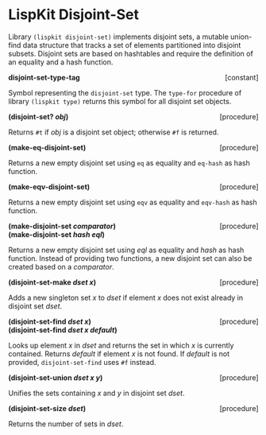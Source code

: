 # LispKit Disjoint-Set

Library `(lispkit disjoint-set)` implements disjoint sets, a mutable union-find data structure that tracks a set of elements partitioned into disjoint subsets. Disjoint sets are based on hashtables and require the definition of an equality and a hash function.


**disjoint-set-type-tag** <span style="float:right;text-align:rigth;">[constant]</span>  

Symbol representing the `disjoint-set` type. The `type-for` procedure of library `(lispkit type)` returns this symbol for all disjoint set objects.

**(disjoint-set? _obj_)** <span style="float:right;text-align:rigth;">[procedure]</span>   

Returns `#t` if _obj_ is a disjoint set object; otherwise `#f` is returned.

**(make-eq-disjoint-set)** <span style="float:right;text-align:rigth;">[procedure]</span>   

Returns a new empty disjoint set using `eq` as equality and `eq-hash` as hash function.

**(make-eqv-disjoint-set)** <span style="float:right;text-align:rigth;">[procedure]</span>   

Returns a new empty disjoint set using `eqv` as equality and `eqv-hash` as hash function.

**(make-disjoint-set _comparator_)** <span style="float:right;text-align:rigth;">[procedure]</span>   
**(make-disjoint-set _hash eql_)**

Returns a new empty disjoint set using _eql_ as equality and _hash_ as hash function. Instead of providing two functions, a new disjoint set can also be created based on a _comparator_.

**(disjoint-set-make _dset x_)** <span style="float:right;text-align:rigth;">[procedure]</span>   

Adds a new singleton set _x_ to _dset_ if element _x_ does not exist already in disjoint set _dset_.

**(disjoint-set-find _dset x_)** <span style="float:right;text-align:rigth;">[procedure]</span>   
**(disjoint-set-find _dset x default_)**   

Looks up element _x_ in _dset_ and returns the set in which _x_ is currently contained. Returns _default_ if element _x_ is not found. If _default_ is not provided, `disjoint-set-find` uses `#f` instead.

**(disjoint-set-union _dset x y_)** <span style="float:right;text-align:rigth;">[procedure]</span>   

Unifies the sets containing _x_ and _y_ in disjoint set _dset_.

**(disjoint-set-size _dset_)** <span style="float:right;text-align:rigth;">[procedure]</span>   

Returns the number of sets in _dset_.
